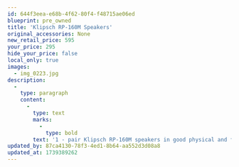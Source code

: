 ```yaml
---
id: 644f3eea-e68b-4f62-80f4-f48715ae06ed
blueprint: pre_owned
title: 'Klipsch RP-160M Speakers'
original_accessories: None
new_retail_price: 595
your_price: 295
hide_your_price: false
local_only: true
images:
  - img_0223.jpg
description:
  -
    type: paragraph
    content:
      -
        type: text
        marks:
          -
            type: bold
        text: '1 - pair Klipsch RP-160M speakers in good physical and functional condition. Speakers sold as new for $595.00'
updated_by: 87ca4130-78f3-4ed1-8b64-aa552d3d08a8
updated_at: 1739389262
---
```

